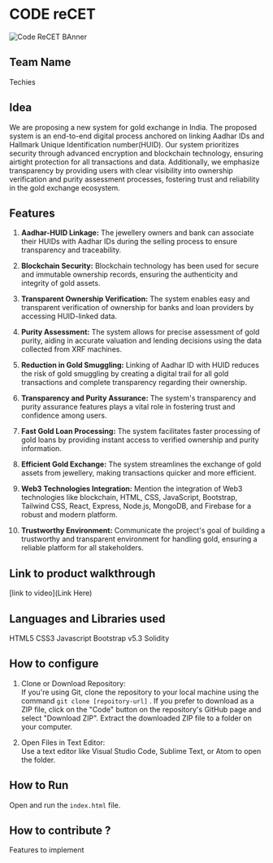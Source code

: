 

# CODE reCET

![Code ReCET BAnner](https://github.com/CODE-reCET/CodeRECET24/assets/154266304/08736571-0016-4aef-840d-94054de99db7)

## Team Name
Techies

## Idea
We are proposing a new system for gold exchange in India. The proposed system is an end-to-end digital process anchored on linking Aadhar IDs and Hallmark Unique Identification number(HUID).
Our system prioritizes security through advanced encryption and blockchain technology, ensuring airtight protection for all transactions and data. Additionally, we emphasize transparency by providing users with clear visibility into ownership verification and purity assessment processes, fostering trust and reliability in the gold exchange ecosystem.

## Features 
1. **Aadhar-HUID Linkage:** The jewellery owners and bank can associate their HUIDs with Aadhar IDs during the selling process to ensure transparency and traceability.

2. **Blockchain Security:** Blockchain technology has been used for secure and immutable ownership records, ensuring the authenticity and integrity of gold assets.

3. **Transparent Ownership Verification:** The system enables easy and transparent verification of ownership for banks and loan providers by accessing HUID-linked data.

4. **Purity Assessment:** The system allows for precise assessment of gold purity, aiding in accurate valuation and lending decisions using the data collected from XRF machines.

5. **Reduction in Gold Smuggling:** Linking of Aadhar ID with HUID reduces the risk of gold smuggling by creating a digital trail for all gold transactions and complete transparency regarding their ownership.

6. **Transparency and Purity Assurance:** The system's transparency and purity assurance features plays a vital role in fostering trust and confidence among users.

7. **Fast Gold Loan Processing:** The system facilitates faster processing of gold loans by providing instant access to verified ownership and purity information.

8. **Efficient Gold Exchange:** The system streamlines the exchange of gold assets from jewellery, making transactions quicker and more efficient.

9. **Web3 Technologies Integration:** Mention the integration of Web3 technologies like blockchain, HTML, CSS, JavaScript, Bootstrap, Tailwind CSS, React, Express, Node.js, MongoDB, and Firebase for a robust and modern platform.

10. **Trustworthy Environment:** Communicate the project's goal of building a trustworthy and transparent environment for handling gold, ensuring a reliable platform for all stakeholders.

## Link to product walkthrough
[link to video](Link Here)

   
## Languages and Libraries used
HTML5
CSS3
Javascript
Bootstrap v5.3
Solidity 


## How to configure
1. Clone or Download Repository:<br>
If you're using Git, clone the repository to your local machine using the command `git clone [repoitory-url]` .
If you prefer to download as a ZIP file, click on the "Code" button on the repository's GitHub page and select "Download ZIP". Extract the downloaded ZIP file to a folder on your computer.

2. Open Files in Text Editor:<br>
Use a text editor like Visual Studio Code, Sublime Text, or Atom to open the folder.

## How to Run
Open and run the `index.html` file.

## How to contribute ? 
Features to implement 
